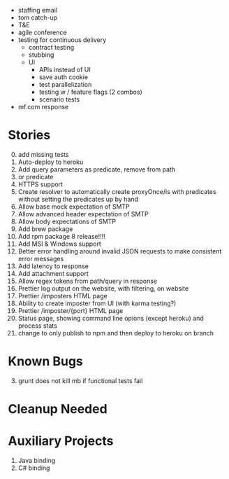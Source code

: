 - staffing email
- tom catch-up
- T&E
- agile conference
 - testing for continuous delivery
   - contract testing
   - stubbing
   - UI
     - APIs instead of UI
     - save auth cookie
     - test parallelization
     - testing w / feature flags (2 combos)
     - scenario tests
- mf.com response


Stories
=======
0. add missing tests
1. Auto-deploy to heroku
1. Add query parameters as predicate, remove from path
1. or predicate
1. HTTPS support
2. Create resolver to automatically create proxyOnce/is with predicates without
  setting the predicates up by hand
3. Allow base mock expectation of SMTP
4. Allow advanced header expectation of SMTP
5. Allow body expectations of SMTP
6. Add brew package
7. Add rpm package
8 release!!!!
8. Add MSI & Windows support
9. Better error handling around invalid JSON requests to make consistent error messages
1. Add latency to response
1. Add attachment support
1. Allow regex tokens from path/query in response
20. Prettier log output on the website, with filtering, on website
21. Prettier /imposters HTML page
22. Ability to create imposter from UI (with karma testing?)
23. Prettier /imposter/{port} HTML page
24. Status page, showing command line opions (except heroku) and process stats
25. change to only publish to npm and then deploy to heroku on branch

Known Bugs
==========
3. grunt does not kill mb if functional tests fail

Cleanup Needed
==============

Auxiliary Projects
==================
1. Java binding
2. C# binding
